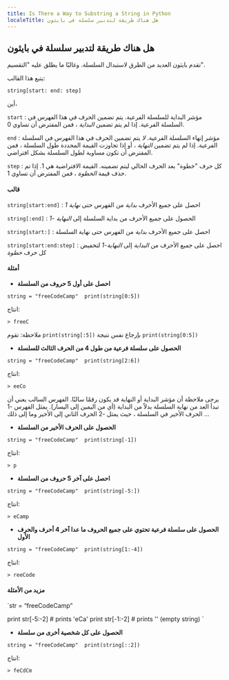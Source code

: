 ```yaml
---
title: Is There a Way to Substring a String in Python
localeTitle: هل هناك طريقة لتدبير سلسلة في بايثون
---
```

## هل هناك طريقة لتدبير سلسلة في بايثون

تقدم بايثون العديد من الطرق لاستبدال السلسلة. وغالبًا ما يطلق عليه "التقسيم".

يتبع هذا القالب:

 `string[start: end: step] 
` 

أين،

`start` : مؤشر البداية للسلسلة الفرعية. يتم تضمين الحرف في هذا الفهرس في السلسلة الفرعية. إذا لم يتم تضمين _البداية_ ، فمن المفترض أن تساوي 0.

`end` : مؤشر إنهاء السلسلة الفرعية. _لا_ يتم تضمين الحرف في هذا الفهرس في السلسلة الفرعية. إذا لم يتم تضمين _النهاية_ ، أو إذا تجاوزت القيمة المحددة طول السلسلة ، فمن المفترض أن تكون مساوية لطول السلسلة بشكل افتراضي.

`step` : كل ​​حرف "خطوة" بعد الحرف الحالي ليتم تضمينه. القيمة الافتراضية هي 1. إذا تم حذف قيمة _الخطوة_ ، فمن المفترض أن تساوي 1.

#### قالب

`string[start:end]` : احصل على جميع الأحرف _بداية_ من الفهرس حتى _نهاية 1_

`string[:end]` : الحصول على جميع الأحرف من بداية السلسلة إلى _النهاية -1_

`string[start:]` : احصل على جميع الأحرف _بداية_ من الفهرس حتى نهاية السلسلة

`string[start:end:step]` : احصل على جميع الأحرف من _البداية_ إلى _النهاية-1_ لتخفيض كل حرف _خطوة_

#### أمثلة

*   **احصل على أول 5 حروف من السلسلة**

 `string = "freeCodeCamp" 
 print(string[0:5]) 
` 

انتاج:

 `> freeC 
` 

ملاحظة: تقوم `print(string[:5])` بإرجاع نفس نتيجة `print(string[0:5])`

*   **الحصول على سلسلة فرعية من طول 4 من الحرف الثالث للسلسلة**

 `string = "freeCodeCamp" 
 print(string[2:6]) 
` 

انتاج:

 `> eeCo 
` 

يرجى ملاحظة أن مؤشر البداية أو النهاية قد يكون رقمًا سالبًا. الفهرس السالب يعني أن تبدأ العد من نهاية السلسلة بدلاً من البداية (أي من اليمين إلى اليسار). يمثل الفهرس -1 الحرف الأخير في السلسلة ، حيث يمثل -2 الحرف الثاني إلى الأخير وما إلى ذلك ...

*   **الحصول على الحرف الأخير من السلسلة**

 `string = "freeCodeCamp" 
 print(string[-1]) 
` 

انتاج:

 `> p 
` 

*   **احصل على آخر 5 حروف من السلسلة**

 `string = "freeCodeCamp" 
 print(string[-5:]) 
` 

انتاج:

 `> eCamp 
` 

*   **الحصول على سلسلة فرعية تحتوي على جميع الحروف ما عدا آخر 4 أحرف والحرف الأول**

 `string = "freeCodeCamp" 
 print(string[1:-4]) 
` 

انتاج:

 `> reeCode 
` 

#### مزيد من الأمثلة

 `str = “freeCodeCamp” 
 
 print str[-5:-2] # prints 'eCa' 
 print str[-1:-2] # prints '' (empty string) 
` 

*   **الحصول على كل شخصية أخرى من سلسلة**

 `string = "freeCodeCamp" 
 print(string[::2]) 
` 

انتاج:

 `> feCdCm 
`